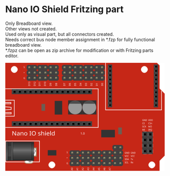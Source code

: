 # Nano IO Shield Fritzing part
 Only Breadboard view.  
 Other views not created.   
 Used only as visual part, but all connectors created.  
 Needs correct bus node member assignment in *.fzp for fully functional breadboard view.   
 *.fzpz can be open as zip archive for modification or with Fritzing parts editor.  
 
![Nano IO Shield](https://github.com/MindGas/Nano_IO_Shield-Fritzing_Part/blob/main/NanoIOShield.svg)
